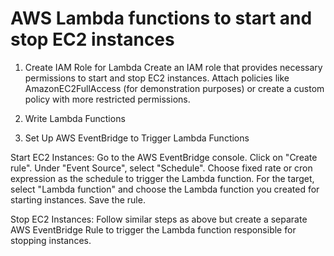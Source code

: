 # AWS Lambda functions to start and stop EC2 instances 

1. Create IAM Role for Lambda
Create an IAM role that provides necessary permissions to start and stop EC2 instances. Attach policies like AmazonEC2FullAccess (for demonstration purposes) or create a custom policy with more restricted permissions.

2. Write Lambda Functions

3. Set Up AWS EventBridge to Trigger Lambda Functions

Start EC2 Instances:
Go to the AWS EventBridge  console.
Click on "Create rule".
Under "Event Source", select "Schedule".
Choose fixed rate or cron expression as the schedule to trigger the Lambda function.
For the target, select "Lambda function" and choose the Lambda function you created for starting instances.
Save the rule.

Stop EC2 Instances:
Follow similar steps as above but create a separate AWS EventBridge Rule to trigger the Lambda function responsible for stopping instances.

